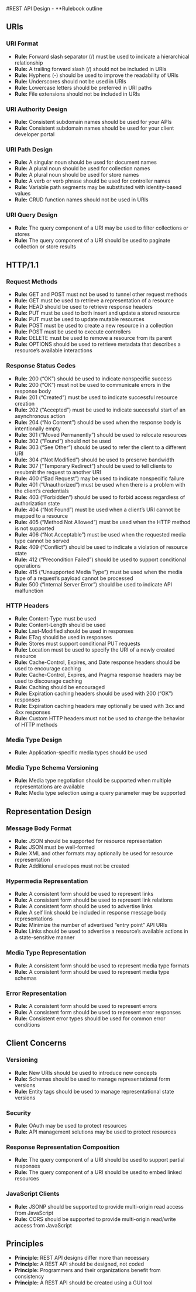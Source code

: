 #REST API Design - **Rulebook outline
## URIs
### URI Format
  - **Rule:** Forward slash separator (/) must be used to indicate a hierarchical relationship
  - **Rule:** A trailing forward slash (/) should not be included in URIs
  - **Rule:** Hyphens (-) should be used to improve the readability of URIs
  - **Rule:** Underscores should not be used in URIs
  - **Rule:** Lowercase letters should be preferred in URI paths
  - **Rule:** File extensions should not be included in URIs
### URI Authority Design
  - **Rule:** Consistent subdomain names should be used for your APIs
  - **Rule:** Consistent subdomain names should be used for your client developer portal
### URI Path Design
  - **Rule:** A singular noun should be used for document names
  - **Rule:** A plural noun should be used for collection names
  - **Rule:** A plural noun should be used for store names
  - **Rule:** A verb or verb phrase should be used for controller names
  - **Rule:** Variable path segments may be substituted with identity-based values
  - **Rule:** CRUD function names should not be used in URIs
### URI Query Design
  - **Rule:** The query component of a URI may be used to filter collections or stores
  - **Rule:** The query component of a URI should be used to paginate collection or store results

## HTTP/1.1
### Request Methods
  - **Rule:** GET and POST must not be used to tunnel other request methods
  - **Rule:** GET must be used to retrieve a representation of a resource
  - **Rule:** HEAD should be used to retrieve response headers
  - **Rule:** PUT must be used to both insert and update a stored resource
  - **Rule:** PUT must be used to update mutable resources
  - **Rule:** POST must be used to create a new resource in a collection
  - **Rule:** POST must be used to execute controllers
  - **Rule:** DELETE must be used to remove a resource from its parent
  - **Rule:** OPTIONS should be used to retrieve metadata that describes a resource’s available interactions
### Response Status Codes
  - **Rule:** 200 (“OK”) should be used to indicate nonspecific success
  - **Rule:** 200 (“OK”) must not be used to communicate errors in the response body
  - **Rule:** 201 (“Created”) must be used to indicate successful resource creation
  - **Rule:** 202 (“Accepted”) must be used to indicate successful start of an asynchronous action
  - **Rule:** 204 (“No Content”) should be used when the response body is intentionally empty
  - **Rule:** 301 (“Moved Permanently”) should be used to relocate resources
  - **Rule:** 302 (“Found”) should not be used
  - **Rule:** 303 (“See Other”) should be used to refer the client to a different URI
  - **Rule:** 304 (“Not Modified”) should be used to preserve bandwidth
  - **Rule:** 307 (“Temporary Redirect”) should be used to tell clients to resubmit the request to another URI
  - **Rule:** 400 (“Bad Request”) may be used to indicate nonspecific failure
  - **Rule:** 401 (“Unauthorized”) must be used when there is a problem with the client’s credentials
  - **Rule:** 403 (“Forbidden”) should be used to forbid access regardless of authorization state
  - **Rule:** 404 (“Not Found”) must be used when a client’s URI cannot be mapped to a resource
  - **Rule:** 405 (“Method Not Allowed”) must be used when the HTTP method is not supported
  - **Rule:** 406 (“Not Acceptable”) must be used when the requested media type cannot be served
  - **Rule:** 409 (“Conflict”) should be used to indicate a violation of resource state
  - **Rule:** 412 (“Precondition Failed”) should be used to support conditional operations
  - **Rule:** 415 (“Unsupported Media Type”) must be used when the media type of a request’s payload cannot be processed
  - **Rule:** 500 (“Internal Server Error”) should be used to indicate API malfunction
### HTTP Headers
  - **Rule:** Content-Type must be used
  - **Rule:** Content-Length should be used
  - **Rule:** Last-Modified should be used in responses
  - **Rule:** ETag should be used in responses
  - **Rule:** Stores must support conditional PUT requests
  - **Rule:** Location must be used to specify the URI of a newly created resource
  - **Rule:** Cache-Control, Expires, and Date response headers should be used to encourage caching
  - **Rule:** Cache-Control, Expires, and Pragma response headers may be used to discourage caching
  - **Rule:** Caching should be encouraged
  - **Rule:** Expiration caching headers should be used with 200 (“OK”) responses
  - **Rule:** Expiration caching headers may optionally be used with 3xx and 4xx responses
  - **Rule:** Custom HTTP headers must not be used to change the behavior of HTTP methods
### Media Type Design
  - **Rule:** Application-specific media types should be used
### Media Type Schema Versioning
  - **Rule:** Media type negotiation should be supported when multiple representations are available
  - **Rule:** Media type selection using a query parameter may be supported

## Representation Design
### Message Body Format
  - **Rule:** JSON should be supported for resource representation
  - **Rule:** JSON must be well-formed
  - **Rule:** XML and other formats may optionally be used for resource representation
  - **Rule:** Additional envelopes must not be created
### Hypermedia Representation
  - **Rule:** A consistent form should be used to represent links
  - **Rule:** A consistent form should be used to represent link relations
  - **Rule:** A consistent form should be used to advertise links
  - **Rule:** A self link should be included in response message body representations
  - **Rule:** Minimize the number of advertised “entry point” API URIs
  - **Rule:** Links should be used to advertise a resource’s available actions in a state-sensitive manner
### Media Type Representation
  - **Rule:** A consistent form should be used to represent media type formats
  - **Rule:** A consistent form should be used to represent media type schemas
### Error Representation
  - **Rule:** A consistent form should be used to represent errors
  - **Rule:** A consistent form should be used to represent error responses
  - **Rule:** Consistent error types should be used for common error conditions

## Client Concerns
### Versioning
  - **Rule:** New URIs should be used to introduce new concepts
  - **Rule:** Schemas should be used to manage representational form versions
  - **Rule:** Entity tags should be used to manage representational state versions
### Security
  - **Rule:** OAuth may be used to protect resources
  - **Rule:** API management solutions may be used to protect resources
### Response Representation Composition
  - **Rule:** The query component of a URI should be used to support partial responses
  - **Rule:** The query component of a URI should be used to embed linked resources
### JavaScript Clients
  - **Rule:** JSONP should be supported to provide multi-origin read access from JavaScript
  - **Rule:** CORS should be supported to provide multi-origin read/write access from JavaScript

## Principles
  - **Principle:** REST API designs differ more than necessary
  - **Principle:** A REST API should be designed, not coded
  - **Principle:** Programmers and their organizations benefit from consistency
  - **Principle:** A REST API should be created using a GUI tool

